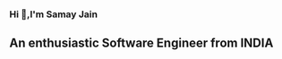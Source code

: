 ### Hi 👋,I'm Samay Jain
## An enthusiastic Software Engineer from INDIA

<!--
**samay-jain/samay-jain** is a ✨ _special_ ✨ repository because its `README.md` (this file) appears on your GitHub profile.

Here are some ideas to get you started:

- 🌱 I’m currently learning Data Science and Machine Learning
- 👯 I like to develop projects using Java and Database
- 😃 I am a Freelancer
- 💬 Ask me about Java Development
- 📫 How to reach me: samayjain666@gmail.com
- 😄 Pronouns: Samay (S-uh-m-uh-y; समय)
- ⚡ Fun fact: Even if I am in an event or friend circle, I keep getting lost in thoughts, because of which I keep forgetting the point of conversation😂
-->
